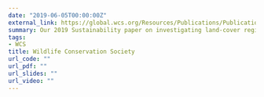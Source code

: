 ```yaml
---
date: "2019-06-05T00:00:00Z"
external_link: https://global.wcs.org/Resources/Publications/Publications-Search-II/ctl/view/mid/13340/pubid/PUB24562.aspx
summary: Our 2019 Sustainability paper on investigating land-cover regime shifts in WCS Publications list.
tags:
- WCS
title: Wildlife Conservation Society
url_code: ""
url_pdf: ""
url_slides: ""
url_video: ""
---
```


